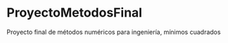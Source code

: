 ProyectoMetodosFinal
====================

Proyecto final de métodos numéricos para ingeniería, mínimos cuadrados
